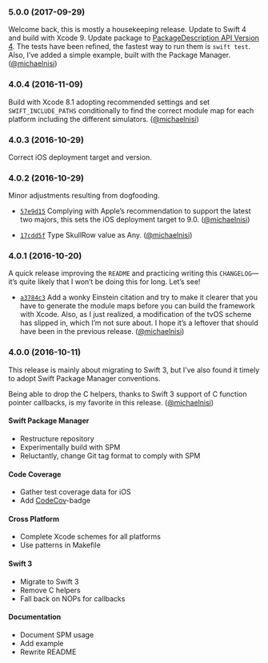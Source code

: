 ### 5.0.0 (2017-09-29)

Welcome back, this is mostly a housekeeping release. Update to Swift 4 and build with Xcode 9. Update package to [PackageDescription API Version 4](https://github.com/apple/swift-package-manager/blob/master/Documentation/PackageDescriptionV4.md). The tests have been refined, the fastest way to run them is `swift test`. Also, I‘ve added a simple example, built with the Package Manager.
([@michaelnisi](https://github.com/michaelnisi))

### 4.0.4 (2016-11-09)

Build with Xcode 8.1 adopting recommended settings and set `SWIFT_INCLUDE_PATHS` conditionally to find the correct module map for each platform including the different simulators.
([@michaelnisi](https://github.com/michaelnisi))

### 4.0.3 (2016-10-29)

Correct iOS deployment target and version.

### 4.0.2 (2016-10-29)

Minor adjustments resulting from dogfooding.

- [`57e9d15`](https://github.com/michaelnisi/skull/commit/57e9d15c247fc68c235ae90f643af520fac96b39)
Complying with Apple’s recommendation to support the latest two majors, this sets the iOS deployment target to 9.0.
([@michaelnisi](https://github.com/michaelnisi))

- [`17cdd5f`](https://github.com/michaelnisi/skull/commit/17cdd5feeed31670a26d5ec3b7d391accbca8ded)
Type SkullRow value as Any.
([@michaelnisi](https://github.com/michaelnisi))

### 4.0.1 (2016-10-20)

A quick release improving the `README` and practicing writing this `CHANGELOG`—it’s quite likely that I won’t be doing this for long. Let’s see!

- [`a3784c3`](https://github.com/michaelnisi/skull/commit/a3784c39052468a4457b53e823ab74136790a34b)
Add a wonky Einstein citation and try to make it clearer that you have to generate the module maps before you can build the framework with Xcode. Also, as I just realized, a modification of the tvOS scheme has slipped in, which I’m not sure about. I hope it’s a leftover that should have been in the previous release.
([@michaelnisi](https://github.com/michaelnisi))

### 4.0.0 (2016-10-11)

This release is mainly about migrating to Swift 3, but I've also found it timely to adopt Swift Package Manager conventions.

Being able to drop the C helpers, thanks to Swift 3 support of C function pointer callbacks, is my favorite in this release.
([@michaelnisi](https://github.com/michaelnisi))

#### Swift Package Manager

- Restructure repository
- Experimentally build with SPM
- Reluctantly, change Git tag format to comply with SPM

#### Code Coverage

- Gather test coverage data for iOS
- Add [CodeCov](https://codecov.io/)-badge

#### Cross Platform

- Complete Xcode schemes for all platforms
- Use patterns in Makefile

#### Swift 3

- Migrate to Swift 3
- Remove C helpers
- Fall back on NOPs for callbacks

#### Documentation

- Document SPM usage
- Add example
- Rewrite README
